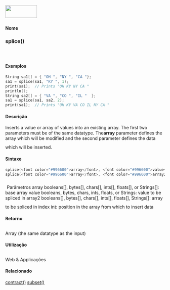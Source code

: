 <img height="40" src="../images/1pix.gif" width="100"/>
<img height="1" src="../images/1pix.gif" width="20"/>
<img height="1" src="../images/1pix.gif" width="555"/>

#### Nome
### splice()
<img height="25" src="../images/1pix.gif" width="1"/>

#### Exemplos
```pde
String sa1[] = { "OH ", "NY ", "CA "}; 
sa1 = splice(sa1, "KY ", 1); 
print(sa1);  // Prints "OH KY NY CA " 
println(); 
String sa2[] = { "VA ", "CO ", "IL "  }; 
sa1 = splice(sa1, sa2, 2); 
print(sa1);  // Prints "OH KY VA CO IL NY CA " 

```

#### Descrição

	
Inserts a value or array of values into an existing array. The first two parameters must be of the same datatype. The**array** parameter defines the array which will be modified and the second parameter defines the data which will be inserted.
<img height="25" src="../images/1pix.gif" width="1"/>

#### Sintaxe
```pde
splice(<font color="#996600">array</font>, <font color="#996600">value</font>, <font color="#996600">index</font>)
splice(<font color="#996600">array</font>, <font color="#996600">array2</font>, <font color="#996600">index</font>)

```
<img height="25" src="../images/1pix.gif" width="1"/>
Parâmetros
array
booleans[], bytes[], chars[], ints[], floats[], or Strings[]: base array
value
booleans, bytes, chars, ints, floats, or Strings: value to be spliced in
array2
booleans[], bytes[], chars[], ints[], floats[], Strings[]: array to be spliced in
index
int: position in the array from which to insert data
<img height="25" src="../images/1pix.gif" width="1"/>

#### Retorno

	
Array (the same datatype as the input)
<img height="25" src="../images/1pix.gif" width="1"/>

#### Utilização

	
Web & Applicações
<img height="25" src="../images/1pix.gif" width="1"/>

#### Relacionado

[contract()](contract_)
[subset()](subset_)
